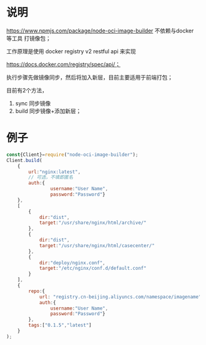 # 说明

https://www.npmjs.com/package/node-oci-image-builder
不依赖与docker 等工具 打镜像包；

工作原理是使用 docker registry v2 restful api 来实现

https://docs.docker.com/registry/spec/api/；

执行步骤先做镜像同步，然后将加入新层，目前主要适用于前端打包；

目前有2个方法，

1. sync 同步镜像
2. build 同步镜像+添加新层；


例子
========================================

```javascript
const{Client}=require("node-oci-image-builder");
Client.build(
    {
        url:"nginx:latest",
        // 可选，不填即匿名
        auth:{  
                username:"User Name",
                password:"Password"}
    },
    [
        {
            dir:"dist",
            target:"/usr/share/nginx/html/archive/"
        },
        {
            dir:"dist",
            target:"/usr/share/nginx/html/casecenter/"
        },
        {
            dir:"deploy/nginx.conf",
            target:"/etc/nginx/conf.d/default.conf"
        }
    ],
    {
        repo:{
            url: "registry.cn-beijing.aliyuncs.com/namespace/imagename",
            auth:{
                username:"User Name",
                password:"Password"}
        },
        tags:["0.1.5","latest"]
    }
);
```

